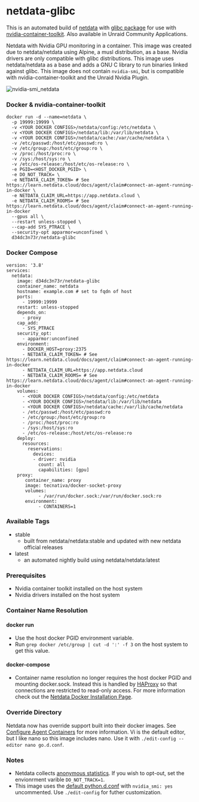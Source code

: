 # netdata-glibc
This is an automated build of [netdata](https://github.com/netdata/netdata) with [glibc package](https://github.com/sgerrand/alpine-pkg-glibc) for use with [nvidia-container-toolkit](https://github.com/NVIDIA/nvidia-docker). Also available in Unraid Community Applications.

Netdata with Nvidia GPU monitoring in a container. This image was created due to netdata/netdata using Alpine, a musl distribution, as a base. Nvidia drivers are only compatible with glibc distributions. This image uses netdata/netdata as a base and adds a GNU C library to run binaries linked against glibc. This image does not contain `nvidia-smi`, but is compatible with nvidia-container-toolkit and the Unraid Nvidia Plugin.

![nvidia-smi_netdata](https://user-images.githubusercontent.com/9123670/58919768-269d0180-86e4-11e9-8405-2a7b7c5917c7.png)

### Docker & nvidia-container-toolkit
```
docker run -d --name=netdata \
  -p 19999:19999 \
  -v <YOUR DOCKER CONFIGS>/netdata/config:/etc/netdata \
  -v <YOUR DOCKER CONFIGS>/netdata/lib:/var/lib/netdata \
  -v <YOUR DOCKER CONFIGS>/netdata/cache:/var/cache/netdata \
  -v /etc/passwd:/host/etc/passwd:ro \
  -v /etc/group:/host/etc/group:ro \
  -v /proc:/host/proc:ro \
  -v /sys:/host/sys:ro \
  -v /etc/os-release:/host/etc/os-release:ro \
  -e PGID=<HOST_DOCKER_PGID> \
  -e DO_NOT_TRACK= \
  -e NETDATA_CLAIM_TOKEN= # See https://learn.netdata.cloud/docs/agent/claim#connect-an-agent-running-in-docker \
  -e NETDATA_CLAIM_URL=https://app.netdata.cloud \
  -e NETDATA_CLAIM_ROOMS= # See https://learn.netdata.cloud/docs/agent/claim#connect-an-agent-running-in-docker
  --gpus all \
  --restart unless-stopped \
  --cap-add SYS_PTRACE \
  --security-opt apparmor=unconfined \
  d34dc3n73r/netdata-glibc
```

### Docker Compose
```
version: '3.8'
services:
  netdata:
    image: d34dc3n73r/netdata-glibc
    container_name: netdata
    hostname: example.com # set to fqdn of host
    ports:
      - 19999:19999
    restart: unless-stopped
    depends_on:
      - proxy
    cap_add:
      - SYS_PTRACE
    security_opt:
      - apparmor:unconfined
    environment:
      - DOCKER_HOST=proxy:2375
      - NETDATA_CLAIM_TOKEN= # See https://learn.netdata.cloud/docs/agent/claim#connect-an-agent-running-in-docker
      - NETDATA_CLAIM_URL=https://app.netdata.cloud
      - NETDATA_CLAIM_ROOMS= # See https://learn.netdata.cloud/docs/agent/claim#connect-an-agent-running-in-docker
    volumes:
      - <YOUR DOCKER CONFIGS>/netdata/config:/etc/netdata
      - <YOUR DOCKER CONFIGS>/netdata/lib:/var/lib/netdata
      - <YOUR DOCKER CONFIGS>/netdata/cache:/var/lib/cache/netdata
      - /etc/passwd:/host/etc/passwd:ro
      - /etc/group:/host/etc/group:ro
      - /proc:/host/proc:ro
      - /sys:/host/sys:ro
      - /etc/os-release:/host/etc/os-release:ro
    deploy:
      resources:
        reservations:
          devices:
          - driver: nvidia
            count: all
            capabilities: [gpu]
    proxy:
       container_name: proxy
       image: tecnativa/docker-socket-proxy
       volumes:
            - /var/run/docker.sock:/var/run/docker.sock:ro
       environment:
            - CONTAINERS=1
```  
### Available Tags
 - stable
   - built from netdata/netdata:stable and updated with new netdata official releases
 - latest
   - an automated nightly build using netdata/netdata:latest

### Prerequisites
 - Nvidia container toolkit installed on the host system
 - Nvidia drivers installed on the host system

### Container Name Resolution
#### docker run
 - Use the host docker PGID environment variable. 
 - Run `grep docker /etc/group | cut -d ':' -f 3` on the host system to get this value.
#### docker-compose
 - Container name resolution no longer requires the host docker PGID and mounting docker.sock. Instead this is handled by [HAProxy](https://docs.netdata.cloud/docs/running-behind-haproxy/) so that connections are restricted to read-only access. For more information check out the [Netdata Docker Installation Page](https://github.com/netdata/netdata/tree/master/packaging/docker). 

### Override Directory
Netdata now has override support built into their docker images. See [Configure Agent Containers](https://learn.netdata.cloud/docs/agent/packaging/docker#configure-agent-containers) for more information. Vi is the default editor, but I like nano so this image includes nano. Use it with `./edit-config --editor nano go.d.conf`.

### Notes
- Netdata collects [anonymous statistics](https://docs.netdata.cloud/docs/anonymous-statistics/). If you wish to opt-out, set the envionrment varible `DO_NOT_TRACK=1`.
- This image uses the [default python.d.conf](https://github.com/netdata/netdata/blob/master/collectors/python.d.plugin/python.d.conf) with `nvidia_smi: yes` uncommented. Use `./edit-config` for futher customization. 
